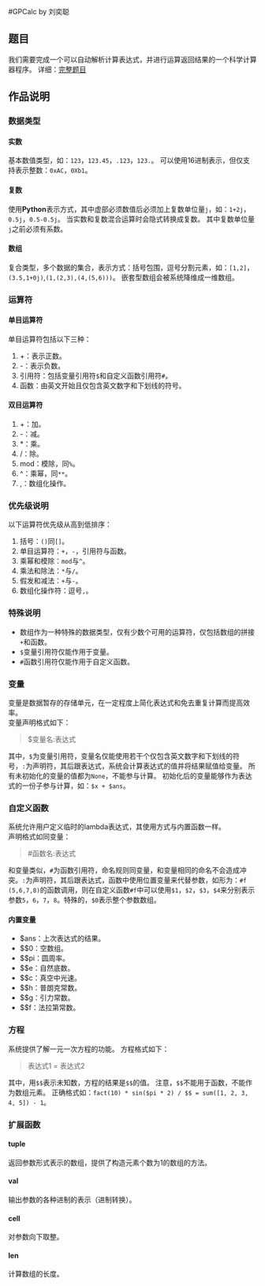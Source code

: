 #GPCalc by 刘奕聪
## 题目
我们需要完成一个可以自动解析计算表达式，并进行运算返回结果的一个科学计算器程序。
详细：[完整题目][1]

## 作品说明
### 数据类型
#### 实数
基本数值类型，如：`123`，`123.45`，`.123`，`123.`。
可以使用16进制表示，但仅支持表示整数：`0xAC`，`0Xb1`。

#### 复数
使用**Python**表示方式，其中虚部必须数值后必须加上复数单位量`j`，如：`1+2j`，`0.5j`，`0.5-0.5j`。
当实数和复数混合运算时会隐式转换成复数。
其中复数单位量`j`之前必须有系数。

#### 数组
复合类型，多个数据的集合，表示方式：括号包围，逗号分割元素，如：`[1,2]`，`(3.5,1+0j)`,`(1,(2,3),(4,(5,6)))`。
嵌套型数组会被系统降维成一维数组。

### 运算符
#### 单目运算符
单目运算符包括以下三种：

 1. +：表示正数。
 2. -：表示负数。
 3. 引用符：包括变量引用符`$`和自定义函数引用符`#`。
 4. 函数：由英文开始且仅包含英文数字和下划线的符号。
 
#### 双目运算符

 1. +：加。
 2. -：减。
 3. *：乘。
 4. /：除。
 5. mod：模除，同`%`。
 6. \^：乘幂，同`**`。
 7. ,：数组化操作。

### 优先级说明
以下运算符优先级从高到低排序：

 1. 括号：`()`同`[]`。
 2. 单目运算符：`+`，`-`，引用符与函数。
 3. 乘幂和模除：`mod`与`^`。
 4. 乘法和除法：`*`与`/`。
 5. 假发和减法：`+`与`-`。
 6. 数组化操作符：逗号`,`。

### 特殊说明

 - 数组作为一种特殊的数据类型，仅有少数个可用的运算符，仅包括数组的拼接`+`和函数。
 - `$`变量引用符仅能作用于变量。
 - `#`函数引用符仅能作用于自定义函数。
 
### 变量
变量是数据暂存的存储单元，在一定程度上简化表达式和免去重复计算而提高效率。  
变量声明格式如下：

> $变量名:表达式

其中，`$`为变量引用符，变量名仅能使用若干个仅包含英文数字和下划线的符号，`:`为声明符，其后跟表达式，系统会计算表达式的值并将结果赋值给变量。
所有未初始化的变量的值都为`None`，不能参与计算。
初始化后的变量能够作为表达式的一份子参与计算，如：`$x + $ans`。

### 自定义函数
系统允许用户定义临时的lambda表达式，其使用方式与内置函数一样。  
声明格式如同变量：

> \#函数名:表达式

和变量类似，`#`为函数引用符，命名规则同变量，和变量相同的命名不会造成冲突。`:`为声明符，其后跟表达式，函数中使用位置变量来代替参数，如形为：`#f (5,6,7,8)`的函数调用，则在自定义函数`#f`中可以使用`$1`，`$2`，`$3`，`$4`来分别表示参数`5`，`6`，`7`，`8`。特殊的，`$0`表示整个参数数组。

#### 内置变量

 - $ans：上次表达式的结果。
 - $$0：空数组。
 - $$pi：圆周率。
 - $$e：自然底数。
 - $$c：真空中光速。
 - $$h：普朗克常数。
 - $$g：引力常数。
 - $$f：法拉第常数。

### 方程
系统提供了解一元一次方程的功能。
方程格式如下：

> 表达式1 = 表达式2

其中，用`$$`表示未知数，方程的结果是`$$`的值。
注意，`$$`不能用于函数，不能作为数组元素。
正确格式如：`fact(10) * sin($pi * 2) / $$ = sum([1, 2, 3, 4, 5]) - 1`。

### 扩展函数
#### tuple
返回参数形式表示的数组，提供了构造元素个数为1的数组的方法。

#### val
输出参数的各种进制的表示（进制转换）。

#### cell
对参数向下取整。

#### len
计算数组的长度。


 
  [1]: https://git.oschina.net/Mr_LYC/GPCalc/blob/master/%E9%A2%98%E7%9B%AE.md#tree-content-holder